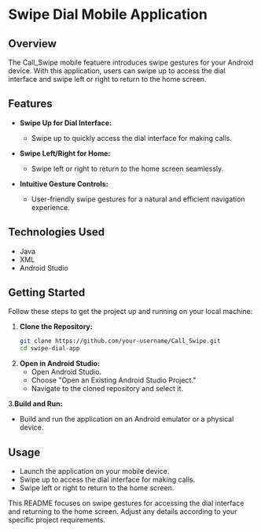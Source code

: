 # Swipe Dial Mobile Application

## Overview

The Call_Swipe mobile featuere introduces swipe gestures for your Android device. With this application, users can swipe up to access the dial interface and swipe left or right to return to the home screen.

## Features

- **Swipe Up for Dial Interface:**
  - Swipe up to quickly access the dial interface for making calls.

- **Swipe Left/Right for Home:**
  - Swipe left or right to return to the home screen seamlessly.

- **Intuitive Gesture Controls:**
  - User-friendly swipe gestures for a natural and efficient navigation experience.

## Technologies Used

- Java
- XML
- Android Studio

## Getting Started

Follow these steps to get the project up and running on your local machine:

1. **Clone the Repository:**
   ```bash
   git clone https://github.com/your-username/Call_Swipe.git
   cd swipe-dial-app
   
2. **Open in Android Studio:**
   *  Open Android Studio.
   *  Choose "Open an Existing Android Studio Project."
   *  Navigate to the cloned repository and select it.
     
3.**Build and Run:**
  *  Build and run the application on an Android emulator or a physical device.
    
## Usage
  *  Launch the application on your mobile device.
  *  Swipe up to access the dial interface for making calls.
  *  Swipe left or right to return to the home screen.


This README focuses on swipe gestures for accessing the dial interface and returning to the home screen. Adjust any details according to your specific project requirements.
